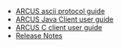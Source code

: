 - [ARCUS ascii protocol guide](/arcus-server/ARCUS-Server-Ascii-Protocol/1.11/ch01-arcus-basic-concept.md)
- [ARCUS Java Client user guide](/arcus-java-client/1.11/01-arcus-cloud-basics.md)
- [ARCUS C client user guide](/arcus-c-client/1.10/01-arcus-cloud-basics.md)
- [Release Notes](release-notes/README.md)
